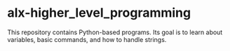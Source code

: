# alx-higher_level_programming
This repository contains Python-based programs. Its goal is to learn about variables, basic commands, and how to handle strings.
